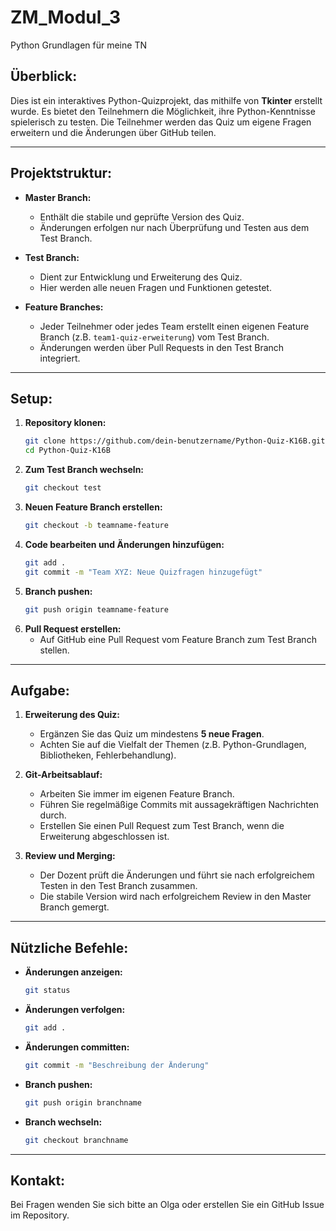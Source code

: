 # ZM_Modul_3
Python Grundlagen für meine TN
## **Überblick:**
Dies ist ein interaktives Python-Quizprojekt, das mithilfe von **Tkinter** erstellt wurde. Es bietet den Teilnehmern die Möglichkeit, ihre Python-Kenntnisse spielerisch zu testen. Die Teilnehmer werden das Quiz um eigene Fragen erweitern und die Änderungen über GitHub teilen.

---

## **Projektstruktur:**

- **Master Branch:**
  - Enthält die stabile und geprüfte Version des Quiz.
  - Änderungen erfolgen nur nach Überprüfung und Testen aus dem Test Branch.

- **Test Branch:**
  - Dient zur Entwicklung und Erweiterung des Quiz.
  - Hier werden alle neuen Fragen und Funktionen getestet.

- **Feature Branches:**
  - Jeder Teilnehmer oder jedes Team erstellt einen eigenen Feature Branch (z.B. `team1-quiz-erweiterung`) vom Test Branch.
  - Änderungen werden über Pull Requests in den Test Branch integriert.

---

## **Setup:**

1. **Repository klonen:**
   ```bash
   git clone https://github.com/dein-benutzername/Python-Quiz-K16B.git
   cd Python-Quiz-K16B
   ```
2. **Zum Test Branch wechseln:**
   ```bash
   git checkout test
   ```
3. **Neuen Feature Branch erstellen:**
   ```bash
   git checkout -b teamname-feature
   ```
4. **Code bearbeiten und Änderungen hinzufügen:**
   ```bash
   git add .
   git commit -m "Team XYZ: Neue Quizfragen hinzugefügt"
   ```
5. **Branch pushen:**
   ```bash
   git push origin teamname-feature
   ```
6. **Pull Request erstellen:**
   - Auf GitHub eine Pull Request vom Feature Branch zum Test Branch stellen.

---

## **Aufgabe:**

1. **Erweiterung des Quiz:**
   - Ergänzen Sie das Quiz um mindestens **5 neue Fragen**.
   - Achten Sie auf die Vielfalt der Themen (z.B. Python-Grundlagen, Bibliotheken, Fehlerbehandlung).

2. **Git-Arbeitsablauf:**
   - Arbeiten Sie immer im eigenen Feature Branch.
   - Führen Sie regelmäßige Commits mit aussagekräftigen Nachrichten durch.
   - Erstellen Sie einen Pull Request zum Test Branch, wenn die Erweiterung abgeschlossen ist.

3. **Review und Merging:**
   - Der Dozent prüft die Änderungen und führt sie nach erfolgreichem Testen in den Test Branch zusammen.
   - Die stabile Version wird nach erfolgreichem Review in den Master Branch gemergt.

---

## **Nützliche Befehle:**

- **Änderungen anzeigen:**
  ```bash
  git status
  ```
- **Änderungen verfolgen:**
  ```bash
  git add .
  ```
- **Änderungen committen:**
  ```bash
  git commit -m "Beschreibung der Änderung"
  ```
- **Branch pushen:**
  ```bash
  git push origin branchname
  ```
- **Branch wechseln:**
  ```bash
  git checkout branchname
  ```

---

## **Kontakt:**
Bei Fragen wenden Sie sich bitte an Olga oder erstellen Sie ein GitHub Issue im Repository.
